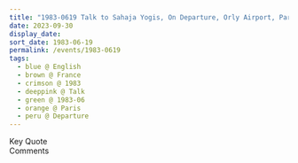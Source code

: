 ```yaml
---
title: "1983-0619 Talk to Sahaja Yogis, On Departure, Orly Airport, Paris, France"
date: 2023-09-30
display_date: 
sort_date: 1983-06-19
permalink: /events/1983-0619
tags:
  - blue @ English
  - brown @ France
  - crimson @ 1983
  - deeppink @ Talk
  - green @ 1983-06
  - orange @ Paris
  - peru @ Departure
---
```


<wave-list>
  <list-title color="green" width="75">Key Quote</list-title>
  <list-item color="BlanchedAlmond"  width="200"></list-item>
  <list-item color="Lavender"></list-item>
  <list-item color="BlanchedAlmond"></list-item>
</wave-list>

<br>

<wave-list>
  <list-title color="green" width="75">Comments</list-title>
  <list-item color="BlanchedAlmond"  width="200"></list-item>
  <list-item color="Lavender"></list-item>
  <list-item color="BlanchedAlmond"></list-item>
</wave-list>